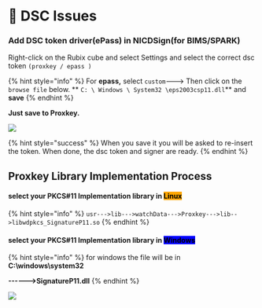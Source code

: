 # 🔑 DSC Issues

### Add DSC token driver(ePass) in NICDSign(for BIMS/SPARK)

Right-click on the Rubix cube and select Settings and select the correct dsc token `(proxkey / epass )`

{% hint style="info" %}
For **epass,** select `custom`---> Then click on the `browse file` below. ** `C: \ Windows \ System32 \eps2003csp11.dll`** and **save**
{% endhint %}

&#x20; **Just save to Proxkey.**

![](../.gitbook/assets/IMG\_20220112\_142202\_mfnr.jpg)

{% hint style="success" %}
When you save it you will be asked to re-insert the token. When done, the dsc token and signer are ready.
{% endhint %}

## Proxkey Library Implementation Process

#### select your PKCS#11 Implementation library in <mark style="background-color:orange;"></mark> <mark style="background-color:orange;"></mark><mark style="background-color:orange;">**Linux**</mark>

{% hint style="info" %}
`usr--->lib--->watchData--->Proxkey--->lib-->libwdpkcs_SignatureP11.so`
{% endhint %}

#### select your PKCS#11 Implementation library in <mark style="background-color:blue;">Windows</mark>

{% hint style="info" %}
for windows the file will be in  **C:\windows\system32**

**------>SignatureP11.dll**
{% endhint %}

![](../.gitbook/assets/IMG\_20220112\_142152\_mfnr.jpg)
